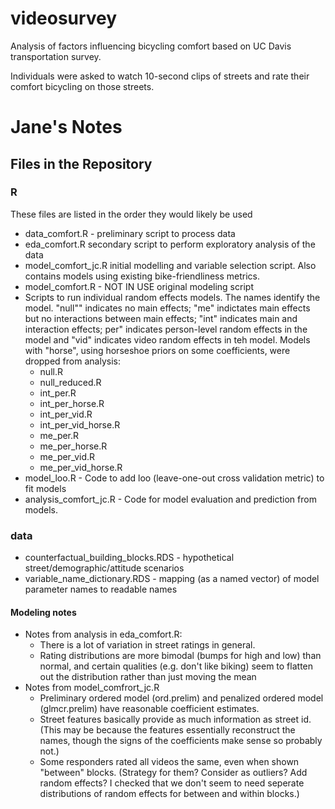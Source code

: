 # videosurvey
Analysis of factors influencing bicycling comfort based on UC Davis transportation survey. 

Individuals were asked to watch 10-second clips of streets and rate their comfort bicycling on those streets. 

# Jane's Notes

## Files in the Repository

### R 

These files are listed in the order they would likely be used

  - data_comfort.R - preliminary script to process data
  - eda_comfort.R secondary script to perform exploratory analysis of the data
  - model_comfort_jc.R initial modelling and variable selection script. Also contains models using existing bike-friendliness metrics. 
  - model_comfort.R	 - NOT IN USE original modeling script
  - Scripts to run individual random effects models. The names identify the model. "null"" indicates no main effects; "me" indictates main effects but no interactions between main effects; "int" indicates main and interaction effects; per" indicates person-level random effects in the model and "vid" indicates video random effects in teh model.  Models with "horse", using horseshoe priors on some coefficients, were dropped from analysis:
    - null.R 
    - null_reduced.R
    - int_per.R 
    - int_per_horse.R 
    - int_per_vid.R 
    - int_per_vid_horse.R 
    - me_per.R 
    - me_per_horse.R 
    - me_per_vid.R 
    - me_per_vid_horse.R 
  - model_loo.R - Code to add loo (leave-one-out cross validation metric) to fit models
  - analysis_comfort_jc.R	 - Code for model evaluation and prediction from models.

### data

  - counterfactual_building_blocks.RDS - hypothetical street/demographic/attitude scenarios
  - variable_name_dictionary.RDS - mapping (as a named vector) of model parameter names to readable names 
  
#### Modeling notes

  - Notes from analysis in eda_comfort.R:
    - There is a lot of variation in street ratings in general. 
    - Rating distributions are more bimodal (bumps for high and low) than normal, and certain qualities (e.g. don't like biking) seem to flatten out the distribution rather than just moving the mean
  - Notes from model_comfrort_jc.R
    - Preliminary ordered model (ord.prelim) and penalized ordered model (glmcr.prelim) have reasonable coefficient estimates.
    - Street features basically provide as much information as street id. (This may be because the features essentially reconstruct the names, though the signs of the coefficients make sense so probably not.) 
    - Some responders rated all videos the same, even when shown "between" blocks. (Strategy for them? Consider as outliers? Add random effects? I checked that we don't seem to need seperate distributions of random effects for between and within blocks.)

  
